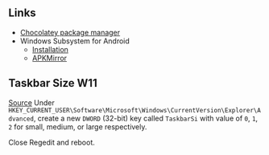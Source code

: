 
```toc
```

## Links
- [Chocolatey package manager](https://chocolatey.org)
- Windows Subsystem for Android
	- [Installation](https://www.androidpolice.com/windows-11-apk-install-guide/)
	- [APKMirror](https://www.apkmirror.com/)



## Taskbar Size W11
[Source](https://www.tomshardware.com/how-to/change-taskbar-icon-size-windows-11)
Under `HKEY_CURRENT_USER\Software\Microsoft\Windows\CurrentVersion\Explorer\Advanced`, create a new `DWORD` (32-bit) key called `TaskbarSi` with value of `0`, `1`, `2` for small, medium, or large respectively.

Close Regedit and reboot.